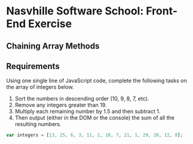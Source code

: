 # Nasvhille Software School: Front-End Exercise

## Chaining Array Methods

## Requirements

Using one single line of JavaScript code, complete the following tasks on the array of integers below.

1. Sort the numbers in descending order (10, 9, 8, 7, etc).
1. Remove any integers greater than 19.
1. Multiply each remaining number by 1.5 and then subtract 1.
1. Then output (either in the DOM or the console) the sum of all the resulting numbers.

```js
var integers = [13, 25, 6, 3, 11, 2, 18, 7, 21, 1, 29, 20, 12, 8];
```
